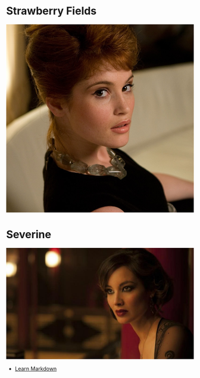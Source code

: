 # Strawberry Fields
![Strawbery Girl](strawberry-fields-2.jpg)
# Severine
![Severine](severine-2.jpg)












* [Learn Markdown](https://bitbucket.org/tutorials/markdowndemo)
